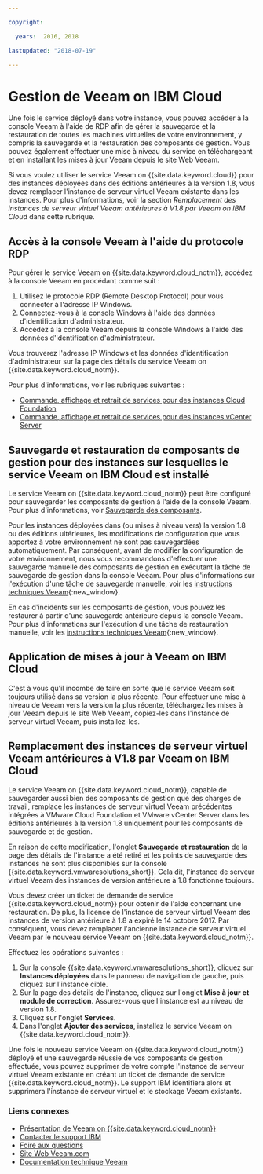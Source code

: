 ```yaml
---

copyright:

  years:  2016, 2018

lastupdated: "2018-07-19"

---
```


# Gestion de Veeam on IBM Cloud

Une fois le service déployé dans votre instance, vous pouvez accéder à la console Veeam à l'aide de RDP afin de gérer la sauvegarde et la restauration de toutes les machines virtuelles de votre environnement, y compris la sauvegarde et la restauration des composants de gestion. Vous pouvez également effectuer une mise à niveau du service en téléchargeant et en installant les mises à jour Veeam depuis le site Web Veeam.

Si vous voulez utiliser le service Veeam on {{site.data.keyword.cloud}} pour des instances déployées dans des éditions antérieures à la version 1.8, vous devez remplacer l'instance de serveur virtuel Veeam existante dans les instances. Pour plus d'informations, voir la section _Remplacement des instances de serveur virtuel Veeam antérieures à V1.8 par Veeam on IBM Cloud_ dans cette rubrique.

## Accès à la console Veeam à l'aide du protocole RDP

Pour gérer le service Veeam on {{site.data.keyword.cloud_notm}}, accédez à la console Veeam en procédant comme suit :
1. Utilisez le protocole RDP (Remote Desktop Protocol) pour vous connecter à l'adresse IP Windows.
2. Connectez-vous à la console Windows à l'aide des données d'identification d'administrateur.
3. Accédez à la console Veeam depuis la console Windows à l'aide des données d'identification d'administrateur.

Vous trouverez l'adresse IP Windows et les données d'identification d'administrateur sur la page des détails du service Veeam on {{site.data.keyword.cloud_notm}}.

Pour plus d'informations, voir les rubriques suivantes :
* [Commande, affichage et retrait de services pour des instances Cloud Foundation](../sddc/sd_addingremovingservices.html)
* [Commande, affichage et retrait de services pour des instances vCenter Server](../vcenter/vc_addingremovingservices.html)

## Sauvegarde et restauration de composants de gestion pour des instances sur lesquelles le service Veeam on IBM Cloud est installé

Le service Veeam on {{site.data.keyword.cloud_notm}} peut être configuré pour sauvegarder les composants de gestion à l'aide de la console Veeam. Pour plus d'informations, voir [Sauvegarde des composants](../archiref/solution/solution_backingup.html).

Pour les instances déployées dans (ou mises à niveau vers) la version 1.8 ou des éditions ultérieures, les modifications de configuration que vous apportez à votre environnement ne sont pas sauvegardées automatiquement. Par conséquent, avant de modifier la configuration de votre environnement, nous vous recommandons d'effectuer une sauvegarde manuelle des composants de gestion en exécutant la tâche de sauvegarde de gestion dans la console Veeam. Pour plus d'informations sur l'exécution d'une tâche de sauvegarde manuelle, voir les [instructions techniques Veeam](https://helpcenter.veeam.com/backup/vsphere/scheduing_manual.html){:new_window}.

En cas d'incidents sur les composants de gestion, vous pouvez les restaurer à partir d'une sauvegarde antérieure depuis la console Veeam. Pour plus d'informations sur l'exécution d'une tâche de restauration manuelle, voir les [instructions techniques Veeam]( https://helpcenter.veeam.com/backup/vsphere/performing_full_recovery.html){:new_window}.

## Application de mises à jour à Veeam on IBM Cloud

C'est à vous qu'il incombe de faire en sorte que le service Veeam soit toujours utilisé dans sa version la plus récente. Pour effectuer une mise à niveau de Veeam vers la version la plus récente, téléchargez les mises à jour Veeam depuis le site Web Veeam, copiez-les dans l'instance de serveur virtuel Veeam, puis installez-les.

## Remplacement des instances de serveur virtuel Veeam antérieures à V1.8 par Veeam on IBM Cloud

Le service Veeam on {{site.data.keyword.cloud_notm}}, capable de sauvegarder aussi bien des composants de gestion que des charges de travail, remplace les instances de serveur virtuel Veeam précédentes intégrées à VMware Cloud Foundation et VMware vCenter Server dans les éditions antérieures à la version 1.8 uniquement pour les composants de sauvegarde et de gestion.

En raison de cette modification, l'onglet **Sauvegarde et restauration** de la page des détails de l'instance a été retiré et les points de sauvegarde des instances ne sont plus disponibles sur la console {{site.data.keyword.vmwaresolutions_short}}. Cela dit, l'instance de serveur virtuel Veeam des instances de version antérieure à 1.8 fonctionne toujours.

Vous devez créer un ticket de demande de service {{site.data.keyword.cloud_notm}} pour obtenir de l'aide concernant une restauration. De plus, la licence de l'instance de serveur virtuel Veeam des instances de version antérieure à 1.8 a expiré le 14 octobre 2017. Par conséquent, vous devez remplacer l'ancienne instance de serveur virtuel Veeam par le nouveau service Veeam on {{site.data.keyword.cloud_notm}}.

Effectuez les opérations suivantes :
1. Sur la console {{site.data.keyword.vmwaresolutions_short}}, cliquez sur **Instances déployées** dans le panneau de navigation de gauche, puis cliquez sur l'instance cible.
2. Sur la page des détails de l'instance, cliquez sur l'onglet **Mise à jour et module de correction**. Assurez-vous que l'instance est au niveau de version 1.8.
3. Cliquez sur l'onglet **Services**.
4. Dans l'onglet **Ajouter des services**, installez le service Veeam on {{site.data.keyword.cloud_notm}}.

Une fois le nouveau service Veeam on {{site.data.keyword.cloud_notm}} déployé et une sauvegarde réussie de vos composants de gestion effectuée, vous pouvez supprimer de votre compte l'instance de serveur virtuel Veeam existante en créant un ticket de demande de service {{site.data.keyword.cloud_notm}}. Le support IBM identifiera alors et supprimera l'instance de serveur virtuel et le stockage Veeam existants.

### Liens connexes

* [Présentation de Veeam on {{site.data.keyword.cloud_notm}}](veeam_considerations.html)
* [Contacter le support IBM](../vmonic/trbl_support.html)
* [Foire aux questions](../vmonic/faq.html)
* [Site Web Veeam.com](https://www.veeam.com/)
* [Documentation technique Veeam](https://www.veeam.com/documentation-guides-datasheets.html)
